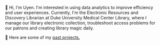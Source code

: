 
👋 Hi, I'm Uyen. I'm interested in using data analytics to improve efficiency and user experiences. Currently, I'm the Electronic Resources and Discovery Librarian at Duke University Medical Center Library, where I manage our library electronic collection, troubleshoot access problems for our patrons and creating library magic daily. 
<p>💼 Here are some of my <a href = "https://github.com/uyenn2/projects">past projects.</a></p>
